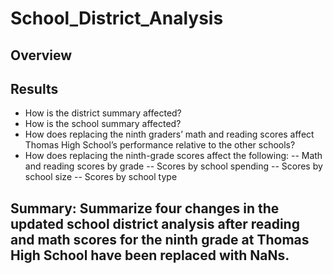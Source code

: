 # School_District_Analysis

## Overview

## Results

- How is the district summary affected?
- How is the school summary affected?
- How does replacing the ninth graders’ math and reading scores affect Thomas High School’s performance relative to the other schools?
- How does replacing the ninth-grade scores affect the following:
-- Math and reading scores by grade
-- Scores by school spending
-- Scores by school size
-- Scores by school type

## Summary: Summarize four changes in the updated school district analysis after reading and math scores for the ninth grade at Thomas High School have been replaced with NaNs.
